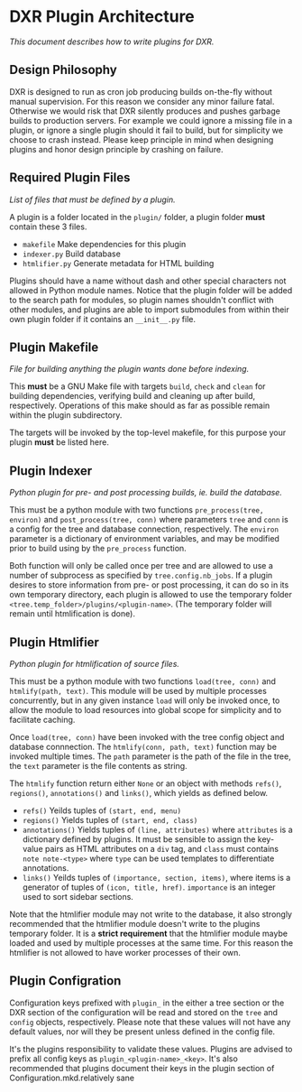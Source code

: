 DXR Plugin Architecture
=======================
_This document describes how to write plugins for DXR._

Design Philosophy
-----------------
DXR is designed to run as cron job producing builds on-the-fly without manual
supervision. For this reason we consider any minor failure fatal.
Otherwise we would risk that DXR silently produces and pushes garbage builds to
production servers. For example we could ignore a missing file in a plugin, or
ignore a single plugin should it fail to build, but for simplicity we choose to
crash instead. Please keep principle in mind when designing plugins and honor
design principle by crashing on failure.


Required Plugin Files
---------------------
_List of files that must be defined by a plugin._

A plugin is a folder located in the `plugin/` folder, a plugin folder **must**
contain these 3 files.

 - `makefile`              Make dependencies for this plugin
 - `indexer.py`            Build database
 - `htmlifier.py`          Generate metadata for HTML building

Plugins should have a name without dash and other special characters not
allowed in Python module names. Notice that the plugin folder will be added to
the search path for modules, so plugin names shouldn't conflict with other
modules, and plugins are able to import submodules from within their own plugin
folder if it contains an `__init__.py` file.


Plugin Makefile
---------------
_File for building anything the plugin wants done before indexing._

This **must** be a GNU Make file with targets `build`, `check` and `clean`
for building dependencies, verifying build and cleaning up after build,
respectively. Operations of this make should as far as possible remain within
the plugin subdirectory.

The targets will be invoked by the top-level makefile, for this purpose your
plugin **must** be listed here.


Plugin Indexer
--------------
_Python plugin for pre- and post processing builds, ie. build the database._

This must be a python module with two functions `pre_process(tree, environ)`
and `post_process(tree, conn)` where parameters `tree` and `conn` is a config
for the tree and database connection, respectively.
The `environ` parameter is a dictionary of environment variables, and may be
modified prior to build using by the `pre_process` function.

Both function will only be called once per tree and are allowed to use a
number of subprocess as specified by `tree.config.nb_jobs`.
If a plugin desires to store information from pre- or post processing, it can
do so in its own temporary directory, each plugin is allowed to use the
temporary folder `<tree.temp_folder>/plugins/<plugin-name>`.
(The temporary folder will remain until htmlification is done).


Plugin Htmlifier
----------------
_Python plugin for htmlification of source files._

This must be a python module with two functions `load(tree, conn)` and
`htmlify(path, text)`. This module will be used by multiple processes
concurrently, but in any given instance `load` will only be invoked once,
to allow the module to load resources into global scope for simplicity and
to facilitate caching.

Once `load(tree, conn)` have been invoked with the tree config object
and database connnection. The `htmlify(conn, path, text)` function may be
invoked multiple times. The `path` parameter is the path of the file in the
tree, the `text` parameter is the file contents as string.

The `htmlify` function return either `None` or an object with methods `refs()`,
`regions()`, `annotations()` and `links()`, which yields as defined below.

 - `refs()`            Yeilds tuples of `(start, end, menu)`
 - `regions()`         Yields tuples of `(start, end, class)`
 - `annotations()`     Yields tuples of `(line, attributes)` where `attributes`
                       is a dictionary defined by plugins. It must be sensible
                       to assign the key-value pairs as HTML attributes on a
                       `div` tag, and `class` must contains `note note-<type>`
                       where `type` can be used templates to differentiate
                       annotations.
 - `links()`           Yeilds tuples of `(importance, section, items)`, where
                       items is a generator of tuples of `(icon, title, href)`.
                       `importance` is an integer used to sort sidebar sections.

Note that the htmlifier module may not write to the database, it also strongly
recommended that the htmlifier module doesn't write to the plugins temporary
folder. It is a **strict requirement** that the htmlifier module maybe loaded
and used by multiple processes at the same time. For this reason the htmlifier
is not allowed to have worker processes of their own.


Plugin Configration
-------------------
Configuration keys prefixed with `plugin_` in the either a tree section or the
DXR section of the configuration will be read and stored on the `tree` and
`config` objects, respectively. Please note that these values will not have any
default values, nor will they be present unless defined in the config file.

It's the plugins responsibility to validate these values. Plugins are advised to
prefix all config keys as `plugin_<plugin-name>_<key>`. It's also recommended
that plugins document their keys in the plugin section of Configuration.mkd.relatively sane


